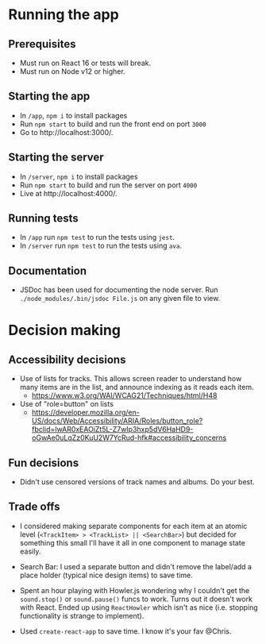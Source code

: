 # Running the app
## Prerequisites
- Must run on React 16 or tests will break.
- Must run on Node v12 or higher.

## Starting the app

-  In `/app`, `npm i` to install packages
-  Run `npm start` to build and run the front end on port `3000`
-  Go to http://localhost:3000/.

## Starting the server
-  In `/server`, `npm i` to install packages
-  Run `npm start` to build and run the server on port `4000`
-  Live at http://localhost:4000/.

## Running tests

-  In `/app` run `npm test` to run the tests using `jest`.
-  In `/server` run `npm test` to run the tests using `ava`.

## Documentation

-  JSDoc has been used for documenting the node server. Run `./node_modules/.bin/jsdoc File.js` on any given file to view.

# Decision making
## Accessibility decisions

- Use of lists for tracks. This allows screen reader to understand how many items are in the list, and announce indexing as it reads each item.
    - https://www.w3.org/WAI/WCAG21/Techniques/html/H48
- Use of "role=button" on lists
    - https://developer.mozilla.org/en-US/docs/Web/Accessibility/ARIA/Roles/button_role?fbclid=IwAR0xEAOiZt5L-Z7wIp3hxp5dV6HaHD9-oGwAe0uLqZz0KuU2W7YcRud-hfk#accessibility_concerns

## Fun decisions
- Didn't use censored versions of track names and albums. Do your best.

## Trade offs
- I considered making separate components for each item at an atomic level (`<TrackItem> > <TrackList> || <SearchBar>`) but decided for something this small I'll have it all in one component to manage state easily.
- Search Bar: I used a separate button and didn't remove the label/add a place holder (typical nice design items) to save time.

- Spent an hour playing with Howler.js wondering why I couldn't get the `sound.stop()` or `sound.pause()` funcs to work. Turns out it doesn't work with React. Ended up using `ReactHowler` which isn't as nice (i.e. stopping functionality is strange to implement).

- Used `create-react-app` to save time. I know it's your fav @Chris.

